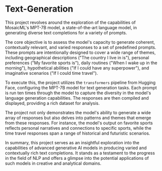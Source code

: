 # Text-Generation

This project revolves around the exploration of the capabilities of MosaicML's MPT-7B model, a state-of-the-art language model, in generating diverse text completions for a variety of prompts.

The core objective is to assess the model's capacity to generate coherent, contextually relevant, and varied responses to a set of predefined prompts. These prompts are intentionally designed to cover a wide range of themes, including geographical descriptions ("The country I live in is"), personal preferences ("My favorite sports is"), daily routines ("When I wake up in the morning"), hypothetical abilities ("If I could have any superpower"), and imaginative scenarios ("If I could time travel").

To execute this, the project utilizes the `transformers` pipeline from Hugging Face, configuring the MPT-7B model for text generation tasks. Each prompt is run ten times through the model to capture the diversity in the model's language generation capabilities. The responses are then compiled and displayed, providing a rich dataset for analysis.

The project not only demonstrates the model's ability to generate a wide array of responses but also delves into patterns and themes that emerge from these responses. For instance, the model's output on favorite sports reflects personal narratives and connections to specific sports, while the time travel responses span a range of historical and futuristic scenarios.

In summary, this project serves as an insightful exploration into the capabilities of advanced generative AI models in producing varied and contextually rich text completions. It stands as a testament to the progress in the field of NLP and offers a glimpse into the potential applications of such models in creative and analytical domains.
